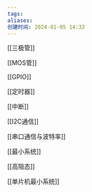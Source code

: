 ```yaml
---
tags: 
aliases: 
创建时间: 2024-01-05 14:32
---
```


[[三极管]]

[[MOS管]]

[[GPIO]]

[[定时器]]

[[中断]]

[[I2C通信]]

[[串口通信与波特率]]

[[最小系统]]

[[高阻态]]

[[单片机最小系统]]